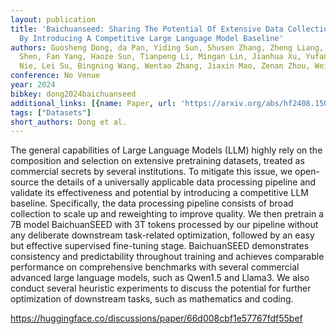 ```yaml
---
layout: publication
title: 'Baichuanseed: Sharing The Potential Of Extensive Data Collection And Deduplication
  By Introducing A Competitive Large Language Model Baseline'
authors: Guosheng Dong, da Pan, Yiding Sun, Shusen Zhang, Zheng Liang, Xin Wu, Yanjun
  Shen, Fan Yang, Haoze Sun, Tianpeng Li, Mingan Lin, Jianhua Xu, Yufan Zhang, Xiaonan
  Nie, Lei Su, Bingning Wang, Wentao Zhang, Jiaxin Mao, Zenan Zhou, Weipeng Chen
conference: No Venue
year: 2024
bibkey: dong2024baichuanseed
additional_links: [{name: Paper, url: 'https://arxiv.org/abs/hf2408.15079'}]
tags: ["Datasets"]
short_authors: Dong et al.
---
```

The general capabilities of Large Language Models (LLM) highly rely on the composition and selection on extensive pretraining datasets, treated as commercial secrets by several institutions. To mitigate this issue, we open-source the details of a universally applicable data processing pipeline and validate its effectiveness and potential by introducing a competitive LLM baseline. Specifically, the data processing pipeline consists of broad collection to scale up and reweighting to improve quality. We then pretrain a 7B model BaichuanSEED with 3T tokens processed by our pipeline without any deliberate downstream task-related optimization, followed by an easy but effective supervised fine-tuning stage. BaichuanSEED demonstrates consistency and predictability throughout training and achieves comparable performance on comprehensive benchmarks with several commercial advanced large language models, such as Qwen1.5 and Llama3. We also conduct several heuristic experiments to discuss the potential for further optimization of downstream tasks, such as mathematics and coding.

https://huggingface.co/discussions/paper/66d008cbf1e57767fdf55bef